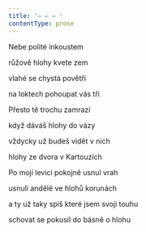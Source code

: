 ```yaml
---
title: '– – – '
contentType: prose
---
```


Nebe polité inkoustem

růžově hlohy kvete zem

vlahé se chystá povětří

na loktech pohoupat vás tři

Přesto tě trochu zamrazí

když dáváš hlohy do vázy

vždycky už budeš vidět v nich

hlohy ze dvora v Kartouzích

Po mojí levici pokojně usnul vrah

usnuli andělé ve hlohů korunách

a ty už taky spíš které jsem svoji touhu

schovat se pokusil do básně o hlohu
